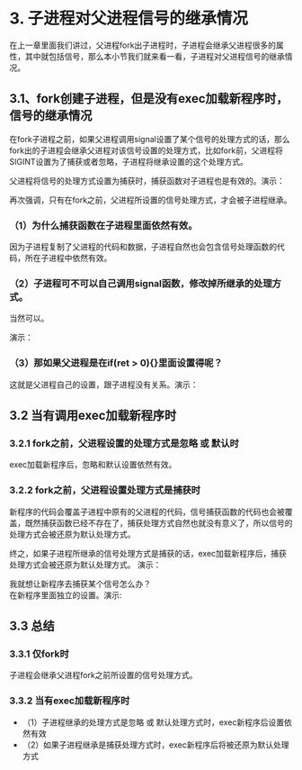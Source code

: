 # 3. 子进程对父进程信号的继承情况

在上一章里面我们讲过，父进程fork出子进程时，子进程会继承父进程很多的属性，其中就包括信号，那么本小节我们就来看一看，子进程对父进程信号的继承情况。

## 3.1、fork创建子进程，但是没有exec加载新程序时，信号的继承情况

在fork子进程之前，如果父进程调用signal设置了某个信号的处理方式的话，那么fork出的子进程会继承父进程对该信号设置的处理方式，比如fork前，父进程将SIGINT设置为了捕获或者忽略，子进程将继承设置的这个处理方式。

父进程将信号的处理方式设置为捕获时，捕获函数对子进程也是有效的。演示：

再次强调，只有在fork之前，父进程所设置的信号处理方式，才会被子进程继承。

### （1）为什么捕获函数在子进程里面依然有效。

因为子进程复制了父进程的代码和数据，子进程自然也会包含信号处理函数的代码，所在子进程中依然有效。

### （2）子进程可不可以自己调用signal函数，修改掉所继承的处理方式。

当然可以。

演示：

### （3）那如果父进程是在if(ret > 0){}里面设置得呢？

这就是父进程自己的设置，跟子进程没有关系。演示：

## 3.2 当有调用exec加载新程序时

### 3.2.1 fork之前，父进程设置的处理方式是忽略 或 默认时

exec加载新程序后，忽略和默认设置依然有效。

### 3.2.2 fork之前，父进程设置处理方式是捕获时

新程序的代码会覆盖子进程中原有的父进程的代码，信号捕获函数的代码也会被覆盖，既然捕获函数已经不存在了，捕获处理方式自然也就没有意义了，所以信号的处理方式会被还原为默认处理方式。

终之，如果子进程所继承的信号处理方式是捕获的话，exec加载新程序后，捕获处理方式会被还原为默认处理方式。	演示：

我就想让新程序去捕获某个信号怎么办？  
在新程序里面独立的设置。演示:

## 3.3 总结

### 3.3.1 仅fork时

子进程会继承父进程fork之前所设置的信号处理方式。

### 3.3.2 当有exec加载新程序时

+ （1）子进程继承的处理方式是忽略 或 默认处理方式时，exec新程序后设置依然有效
+ （2）如果子进程继承是捕获处理方式时，exec新程序后将被还原为默认处理方式
